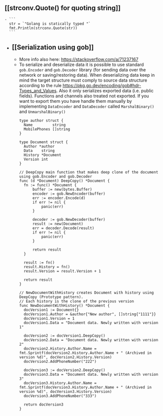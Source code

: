 ## [[strconv.Quote() for quoting string]]
	- ```
	  str = `"Golang is statically typed "`
	  fmt.Println(strconv.Quote(str))
	  ```
- ## [[Serialization using gob]]
	- More info also here: https://stackoverflow.com/a/71237167
	- To serialize and deserialize data it is possible to use standard `gob.Encoder` and `gob.Decoder` library (for sending data over the network or saving/restoring data). When deserializing data keep in mind the target structure must comply to source data structure according to the rule https://pkg.go.dev/encoding/gob#hdr-Types_and_Values. Also it only serializes exported data (i.e. public fields). Functions and channels also treated not exported. If you want to export them you have handle them manually by implementing `DataEncoder` and `DataDecoder` called `MarshalBinary()` and `UnmarshalBinary()`
	  ```
	  type author struct {
	  	Name         string
	  	MobilePhones []string
	  }
	  
	  type Document struct {
	  	Author *author
	  	Data    string
	  	History *Document
	  	Version int
	  }
	  
	  // DeepCopy main function that makes deep clone of the document using gob.Encoder and gob.Decoder
	  func (d *Document) DeepCopy() *Document {
	  	fn := func() *Document {
	  		buffer := new(bytes.Buffer)
	  		encoder := gob.NewEncoder(buffer)
	  		err := encoder.Encode(d)
	  		if err != nil {
	  			panic(err)
	  		}
	  
	  		decoder := gob.NewDecoder(buffer)
	  		result := new(Document)
	  		err = decoder.Decode(result)
	  		if err != nil {
	  			panic(err)
	  		}
	  
	  		return result
	  	}
	  
	  	result := fn()
	  	result.History = fn()
	  	result.Version = result.Version + 1
	  
	  	return result
	  }
	  
	  // NewDocumentWithHistory creates Document with history using DeepCopy (Prototype pattern).
	  // Each history is the clone of the previous version
	  func NewDocumentWithHistory() *Document {
	  	docVersion1 := Document{}
	  	docVersion1.Author = &author{"New author", []string{"1111"}}
	  	docVersion1.Version = 1
	  	docVersion1.Data = "Document data. Newly written with version 1"
	  
	  	docVersion2 := docVersion1.DeepCopy()
	  	docVersion2.Data = "Document data. Newly written with version 2"
	  	docVersion2.History.Author.Name = fmt.Sprintf(docVersion2.History.Author.Name + " (Archived in version %d)", docVersion2.History.Version)
	  	docVersion2.AddPhoneNumber("222")
	  
	  	docVersion3 := docVersion2.DeepCopy()
	  	docVersion3.Data = "Document data. Newly written with version 3"
	  	docVersion3.History.Author.Name = fmt.Sprintf(docVersion3.History.Author.Name + " (Archived in version %d)", docVersion3.History.Version)
	  	docVersion3.AddPhoneNumber("333")
	  
	  	return docVersion3
	  }
	  ```